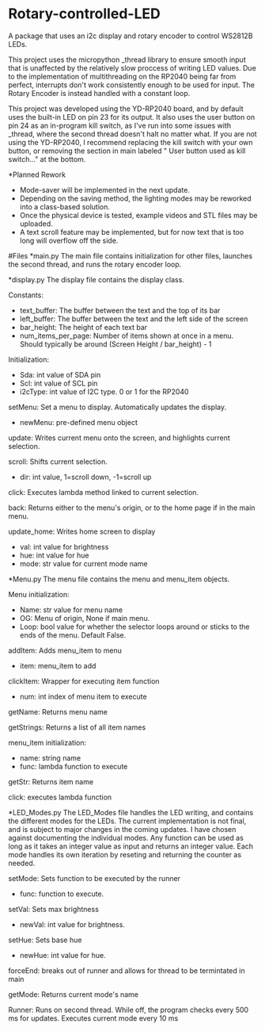 # Rotary-controlled-LED
A package that uses an i2c display and rotary encoder to control WS2812B LEDs.

This project uses the micropython _thread library to ensure smooth input that is unaffected by the relatively slow proccess of writing LED values. 
Due to the implementation of multithreading on the RP2040 being far from perfect, interrupts don't work consistently enough to be used for input.
The Rotary Encoder is instead handled with a constant loop.

This project was developed using the YD-RP2040 board, and by default uses the built-in LED on pin 23 for its output.
It also uses the user button on pin 24 as an in-program kill switch, as I've run into some issues with _thread, where
the second thread doesn't halt no matter what. If you are not using the YD-RP2040, I recommend replacing the kill switch
with your own button, or removing the section in main labeled " User button used as kill switch..." at the bottom.

*Planned Rework
* Mode-saver will be implemented in the next update.
* Depending on the saving method, the lighting modes may be reworked into a class-based solution.
* Once the physical device is tested, example videos and STL files may be uploaded.
* A text scroll feature may be implemented, but for now text that is too long will overflow off the side.


#Files
*main.py
The main file contains initialization for other files, launches the second thread, and runs the rotary encoder loop.


*display.py
The display file contains the display class.

Constants:
* text_buffer: The buffer between the text and the top of its bar
* left_buffer: The buffer between the text and the left side of the screen
* bar_height: The height of each text bar
* num_items_per_page: Number of items shown at once in a menu.
    Should typically be around (Screen Height / bar_height) - 1

Initialization:
* Sda: int value of SDA pin
* Scl: int value of SCL pin
* i2cType: int value of I2C type. 0 or 1 for the RP2040

setMenu:
Set a menu to display. Automatically updates the display.
* newMenu: pre-defined menu object

update:
Writes current menu onto the screen, and highlights current selection.

scroll:
Shifts current selection.
* dir: int value, 1=scroll down, -1=scroll up

click:
Executes lambda method linked to current selection.

back:
Returns either to the menu's origin, or to the home page if in the main menu.

update_home:
Writes home screen to display
* val: int value for brightness
* hue: int value for hue
* mode: str value for current mode name


*Menu.py
The menu file contains the menu and menu_item objects.

Menu initialization:
* Name: str value for menu name
* OG: Menu of origin, None if main menu.
* Loop: bool value for whether the selector loops around or sticks to the ends of the menu. Default False.

addItem:
Adds menu_item to menu
* item: menu_item to add

clickItem:
Wrapper for executing item function
* num: int index of menu item to execute

getName:
Returns menu name

getStrings:
Returns a list of all item names

menu_item initialization:
* name: string name
* func: lambda function to execute

getStr:
Returns item name

click:
executes lambda function


*LED_Modes.py
The LED_Modes file handles the LED writing, and contains the different modes for the LEDs.
The current implementation is not final, and is subject to major changes in the coming updates.
I have chosen against documenting the individual modes. Any function can be used as long as it takes an integer value as input and returns an integer value. Each mode handles its own iteration by reseting and returning the counter as needed.

setMode:
Sets function to be executed by the runner
* func: function to execute.

setVal:
Sets max brightness
* newVal: int value for brightness.

setHue:
Sets base hue
* newHue: int value for hue.

forceEnd:
breaks out of runner and allows for thread to be termintated in main

getMode:
Returns current mode's name

Runner:
Runs on second thread. While off, the program checks every 500 ms for updates.
Executes current mode every 10 ms
